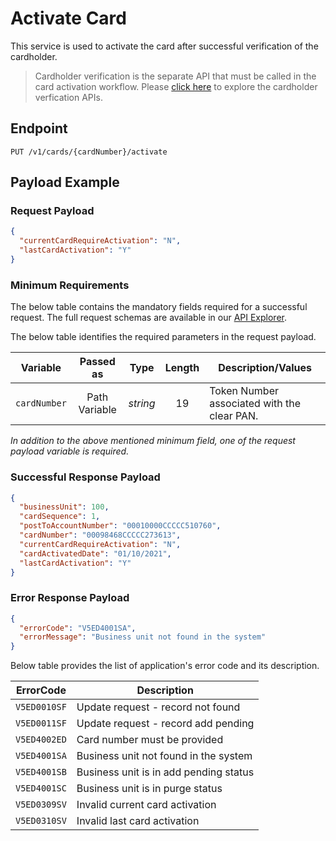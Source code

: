 # Activate Card

This service is used to activate the card after successful verification of the cardholder.
>Cardholder verification is the separate API that must be called in the card activation workflow.  Please [click here](./?path=docs/APIs/Card-Management/CVV2-Validation.md) to explore the cardholder verfication APIs.

## Endpoint

`PUT /v1/cards/{cardNumber}/activate`

## Payload Example

### Request Payload

```json
{
  "currentCardRequireActivation": "N",
  "lastCardActivation": "Y"
}
```

### Minimum Requirements

The below table contains the mandatory fields required for a successful request. The full request schemas are available in our [API Explorer](../api/?type=put&path=/v1/cards/{cardNumber}/activate).

The below table identifies the required parameters in the request payload.

| Variable | Passed as | Type | Length | Description/Values |
| -------- | :-------: | :--: | :------------: | ------------------ |
| `cardNumber` | Path Variable | *string* | 19 | Token Number associated with the clear PAN. |

*In addition to the above mentioned minimum field, one of the request payload variable is required.*

### Successful Response Payload

```json
{
  "businessUnit": 100,
  "cardSequence": 1,
  "postToAccountNumber": "00010000CCCCC510760",
  "cardNumber": "00098468CCCCC273613",
  "currentCardRequireActivation": "N",
  "cardActivatedDate": "01/10/2021",
  "lastCardActivation": "Y"
}
```

### Error Response Payload

```json
{
  "errorCode": "V5ED4001SA",
  "errorMessage": "Business unit not found in the system"  
}
```

Below table provides the list of application's error code and its description. 

| ErrorCode |  Description |
| --------  | ------------------ |
| `V5ED0010SF` | Update request - record not found |  
| `V5ED0011SF` | Update request - record add pending |
| `V5ED4002ED` | Card number must be provided |
| `V5ED4001SA` | Business unit not found in the system |
| `V5ED4001SB` | Business unit is in add pending status |
| `V5ED4001SC` | Business unit is in purge status |
| `V5ED0309SV` | Invalid current card activation |
| `V5ED0310SV` | Invalid last card activation |